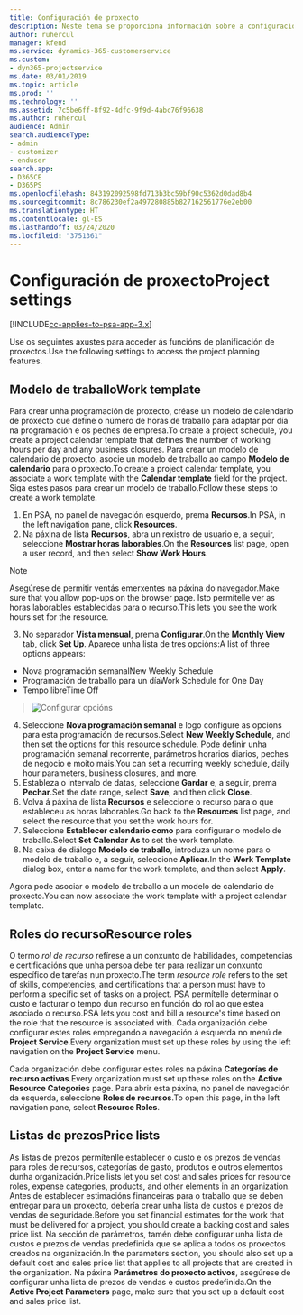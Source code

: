 ```yaml
---
title: Configuración de proxecto
description: Neste tema se proporciona información sobre a configuración de xestión de proxectos.
author: ruhercul
manager: kfend
ms.service: dynamics-365-customerservice
ms.custom:
- dyn365-projectservice
ms.date: 03/01/2019
ms.topic: article
ms.prod: ''
ms.technology: ''
ms.assetid: 7c5be6ff-8f92-4dfc-9f9d-4abc76f96638
ms.author: ruhercul
audience: Admin
search.audienceType:
- admin
- customizer
- enduser
search.app:
- D365CE
- D365PS
ms.openlocfilehash: 843192092598fd713b3bc59bf90c5362d0dad8b4
ms.sourcegitcommit: 8c786230ef2a497280885b827162561776e2eb00
ms.translationtype: HT
ms.contentlocale: gl-ES
ms.lasthandoff: 03/24/2020
ms.locfileid: "3751361"
---
```

# <a name="project-settings"></a><span data-ttu-id="efaaf-103">Configuración de proxecto</span><span class="sxs-lookup"><span data-stu-id="efaaf-103">Project settings</span></span>

[!INCLUDE[cc-applies-to-psa-app-3.x](../includes/cc-applies-to-psa-app-3x.md)]

<span data-ttu-id="efaaf-104">Use os seguintes axustes para acceder ás funcións de planificación de proxectos.</span><span class="sxs-lookup"><span data-stu-id="efaaf-104">Use the following settings to access the project planning features.</span></span>

## <a name="work-template"></a><span data-ttu-id="efaaf-105">Modelo de traballo</span><span class="sxs-lookup"><span data-stu-id="efaaf-105">Work template</span></span>

<span data-ttu-id="efaaf-106">Para crear unha programación de proxecto, créase un modelo de calendario de proxecto que define o número de horas de traballo para adaptar por día na programación e os peches de empresa.</span><span class="sxs-lookup"><span data-stu-id="efaaf-106">To create a project schedule, you create a project calendar template that defines the number of working hours per day and any business closures.</span></span> <span data-ttu-id="efaaf-107">Para crear un modelo de calendario de proxecto, asocie un modelo de traballo ao campo **Modelo de calendario** para o proxecto.</span><span class="sxs-lookup"><span data-stu-id="efaaf-107">To create a project calendar template, you associate a work template with the **Calendar template** field for the project.</span></span> <span data-ttu-id="efaaf-108">Siga estes pasos para crear un modelo de traballo.</span><span class="sxs-lookup"><span data-stu-id="efaaf-108">Follow these steps to create a work template.</span></span>

1. <span data-ttu-id="efaaf-109">En PSA, no panel de navegación esquerdo, prema **Recursos**.</span><span class="sxs-lookup"><span data-stu-id="efaaf-109">In PSA, in the left navigation pane, click **Resources**.</span></span> 
2. <span data-ttu-id="efaaf-110">Na páxina de lista **Recursos**, abra un rexistro de usuario e, a seguir, seleccione **Mostrar horas laborables**.</span><span class="sxs-lookup"><span data-stu-id="efaaf-110">On the **Resources** list page, open a user record, and then select **Show Work Hours**.</span></span>

  > [!NOTE]
  > <span data-ttu-id="efaaf-111">Asegúrese de permitir ventás emerxentes na páxina do navegador.</span><span class="sxs-lookup"><span data-stu-id="efaaf-111">Make sure that you allow pop-ups on the browser page.</span></span> <span data-ttu-id="efaaf-112">Isto permítelle ver as horas laborables establecidas para o recurso.</span><span class="sxs-lookup"><span data-stu-id="efaaf-112">This lets you see the work hours set for the resource.</span></span>
  
3. <span data-ttu-id="efaaf-113">No separador **Vista mensual**, prema **Configurar**.</span><span class="sxs-lookup"><span data-stu-id="efaaf-113">On the **Monthly View** tab, click **Set Up**.</span></span> <span data-ttu-id="efaaf-114">Aparece unha lista de tres opcións:</span><span class="sxs-lookup"><span data-stu-id="efaaf-114">A list of three options appears:</span></span> 

  - <span data-ttu-id="efaaf-115">Nova programación semanal</span><span class="sxs-lookup"><span data-stu-id="efaaf-115">New Weekly Schedule</span></span>
  - <span data-ttu-id="efaaf-116">Programación de traballo para un día</span><span class="sxs-lookup"><span data-stu-id="efaaf-116">Work Schedule for One Day</span></span>
  - <span data-ttu-id="efaaf-117">Tempo libre</span><span class="sxs-lookup"><span data-stu-id="efaaf-117">Time Off</span></span>

> ![Configurar opcións](media/project-13.png)

4. <span data-ttu-id="efaaf-119">Seleccione **Nova programación semanal** e logo configure as opcións para esta programación de recursos.</span><span class="sxs-lookup"><span data-stu-id="efaaf-119">Select **New Weekly Schedule**, and then set the options for this resource schedule.</span></span> <span data-ttu-id="efaaf-120">Pode definir unha programación semanal recorrente, parámetros horarios diarios, peches de negocio e moito máis.</span><span class="sxs-lookup"><span data-stu-id="efaaf-120">You can set a recurring weekly schedule, daily hour parameters, business closures, and more.</span></span>
5. <span data-ttu-id="efaaf-121">Estableza o intervalo de datas, seleccione **Gardar** e, a seguir, prema **Pechar**.</span><span class="sxs-lookup"><span data-stu-id="efaaf-121">Set the date range, select **Save**, and then click **Close**.</span></span> 
6. <span data-ttu-id="efaaf-122">Volva á páxina de lista **Recursos** e seleccione o recurso para o que estableceu as horas laborables.</span><span class="sxs-lookup"><span data-stu-id="efaaf-122">Go back to the **Resources** list page, and select the resource that you set the work hours for.</span></span> 
7. <span data-ttu-id="efaaf-123">Seleccione **Establecer calendario como** para configurar o modelo de traballo.</span><span class="sxs-lookup"><span data-stu-id="efaaf-123">Select **Set Calendar As** to set the work template.</span></span> 
8. <span data-ttu-id="efaaf-124">Na caixa de diálogo **Modelo de traballo**, introduza un nome para o modelo de traballo e, a seguir, seleccione **Aplicar**.</span><span class="sxs-lookup"><span data-stu-id="efaaf-124">In the **Work Template** dialog box, enter a name for the work template, and then select **Apply**.</span></span> 

<span data-ttu-id="efaaf-125">Agora pode asociar o modelo de traballo a un modelo de calendario de proxecto.</span><span class="sxs-lookup"><span data-stu-id="efaaf-125">You can now associate the work template with a project calendar template.</span></span>

## <a name="resource-roles"></a><span data-ttu-id="efaaf-126">Roles do recurso</span><span class="sxs-lookup"><span data-stu-id="efaaf-126">Resource roles</span></span>

<span data-ttu-id="efaaf-127">O termo *rol de recurso* refírese a un conxunto de habilidades, competencias e certificacións que unha persoa debe ter para realizar un conxunto específico de tarefas nun proxecto.</span><span class="sxs-lookup"><span data-stu-id="efaaf-127">The term *resource role* refers to the set of skills, competencies, and certifications that a person must have to perform a specific set of tasks on a project.</span></span> <span data-ttu-id="efaaf-128">PSA permítelle determinar o custo e facturar o tempo dun recurso en función do rol ao que estea asociado o recurso.</span><span class="sxs-lookup"><span data-stu-id="efaaf-128">PSA lets you cost and bill a resource's time based on the role that the resource is associated with.</span></span> <span data-ttu-id="efaaf-129">Cada organización debe configurar estes roles empregando a navegación á esquerda no menú de **Project Service**.</span><span class="sxs-lookup"><span data-stu-id="efaaf-129">Every organization must set up these roles by using the left navigation on the **Project Service** menu.</span></span>

<span data-ttu-id="efaaf-130">Cada organización debe configurar estes roles na páxina **Categorías de recurso activas**.</span><span class="sxs-lookup"><span data-stu-id="efaaf-130">Every organization must set up these roles on the **Active Resource Categories** page.</span></span> <span data-ttu-id="efaaf-131">Para abrir esta páxina, no panel de navegación da esquerda, seleccione **Roles de recursos**.</span><span class="sxs-lookup"><span data-stu-id="efaaf-131">To open this page, in the left navigation pane, select **Resource Roles**.</span></span>

## <a name="price-lists"></a><span data-ttu-id="efaaf-132">Listas de prezos</span><span class="sxs-lookup"><span data-stu-id="efaaf-132">Price lists</span></span>

<span data-ttu-id="efaaf-133">As listas de prezos permítenlle establecer o custo e os prezos de vendas para roles de recursos, categorías de gasto, produtos e outros elementos dunha organización.</span><span class="sxs-lookup"><span data-stu-id="efaaf-133">Price lists let you set cost and sales prices for resource roles, expense categories, products, and other elements in an organization.</span></span> <span data-ttu-id="efaaf-134">Antes de establecer estimacións financeiras para o traballo que se deben entregar para un proxecto, debería crear unha lista de custos e prezos de vendas de seguridade.</span><span class="sxs-lookup"><span data-stu-id="efaaf-134">Before you set financial estimates for the work that must be delivered for a project, you should create a backing cost and sales price list.</span></span> <span data-ttu-id="efaaf-135">Na sección de parámetros, tamén debe configurar unha lista de custos e prezos de vendas predefinida que se aplica a todos os proxectos creados na organización.</span><span class="sxs-lookup"><span data-stu-id="efaaf-135">In the parameters section, you should also set up a default cost and sales price list that applies to all projects that are created in the organization.</span></span> <span data-ttu-id="efaaf-136">Na páxina **Parámetros do proxecto activos**, asegúrese de configurar unha lista de prezos de vendas e custos predefinida.</span><span class="sxs-lookup"><span data-stu-id="efaaf-136">On the **Active Project Parameters** page, make sure that you set up a default cost and sales price list.</span></span>
